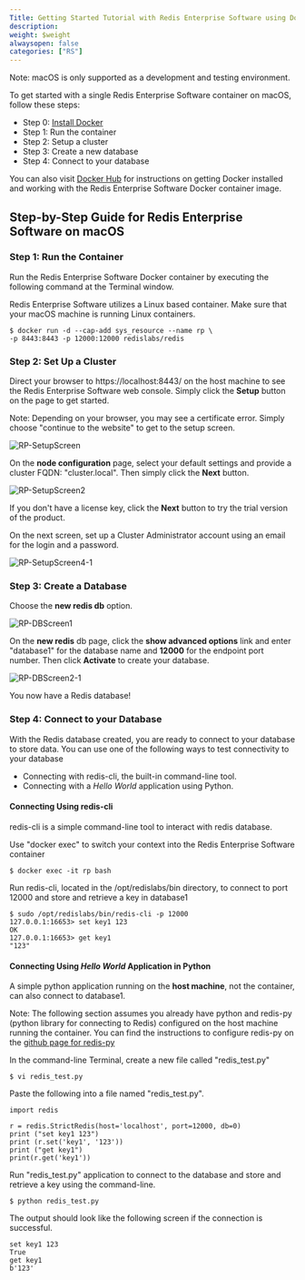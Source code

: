 ```yaml
---
Title: Getting Started Tutorial with Redis Enterprise Software using Docker on macOS
description: 
weight: $weight
alwaysopen: false
categories: ["RS"]
---
```

Note: macOS is only supported as a development and testing environment.

To get started with a single Redis Enterprise Software container on
macOS, follow these steps:

- Step 0: [Install
    Docker](https://docs.docker.com/docker-for-mac/install/)
- Step 1: Run the container
- Step 2: Setup a cluster
- Step 3: Create a new database
- Step 4: Connect to your database

You can also visit [Docker
Hub](https://hub.docker.com/r/redislabs/redis/) for instructions on
getting Docker installed and working with the Redis Enterprise Software
Docker container image.

## Step-by-Step Guide for Redis Enterprise Software on macOS

### Step 1: Run the Container

Run the Redis Enterprise Software Docker container by executing the
following command at the Terminal window.

Redis Enterprise Software utilizes a Linux based container. Make sure
that your macOS machine is running Linux containers.

```src
$ docker run -d --cap-add sys_resource --name rp \
-p 8443:8443 -p 12000:12000 redislabs/redis
```

### Step 2: Set Up a Cluster

Direct your browser to https://localhost:8443/ on the host machine to
see the Redis Enterprise Software web console. Simply click the
**Setup** button on the page to get started.

Note: Depending on your browser, you may see a certificate error. Simply
choose "continue to the website" to get to the setup screen.

![RP-SetupScreen](/images/rs/RP-SetupScreen.jpeg?width=600&height=378)

On the **node configuration** page, select your default settings and
provide a cluster FQDN: "cluster.local". Then simply click the **Next**
button.

![RP-SetupScreen2](/images/rs/RP-SetupScreen2.jpeg?width=600&height=378)

If you don't have a license key, click the **Next** button to try the
trial version of the product.

On the next screen, set up a Cluster Administrator account using
an email for the login and a password.

![RP-SetupScreen4-1](/images/rs/RP-SetupScreen4-1.jpeg?width=600&height=298)

### Step 3: Create a Database

Choose the **new redis db** option.

![RP-DBScreen1](/images/rs/RP-DBScreen1.jpeg?width=600&height=378)

On the **new redis** db page, click the **show advanced options** link
and enter "database1" for the database name and **12000** for the
endpoint port number. Then click **Activate** to create your database.

![RP-DBScreen2-1](/images/rs/RP-DBScreen2-1.jpeg?width=600&height=374)

You now have a Redis database!

### Step 4: Connect to your Database

With the Redis database created, you are ready to connect to your
database to store data. You can use one of the following ways to test
connectivity to your database

- Connecting with redis-cli, the built-in command-line tool.
- Connecting with a _Hello World_ application using Python.

#### Connecting Using redis-cli

redis-cli is a simple command-line tool to interact with redis database.

Use "docker exec" to switch your context into the Redis Enterprise
Software container

```src
$ docker exec -it rp bash
```

Run redis-cli, located in the /opt/redislabs/bin directory, to connect
to port 12000 and store and retrieve a key in database1

```src
$ sudo /opt/redislabs/bin/redis-cli -p 12000
127.0.0.1:16653> set key1 123
OK
127.0.0.1:16653> get key1
"123"
```

#### Connecting Using _Hello World_ Application in Python

A simple python application running on the **host machine**, not the
container, can also connect to database1.

Note: The following section assumes you already have python and redis-py
(python library for connecting to Redis) configured on the host machine
running the container. You can find the instructions to configure
redis-py on the [github page for
redis-py](https://github.com/andymccurdy/redis-py)

In the command-line Terminal, create a new file called "redis_test.py"

```src
$ vi redis_test.py
```

Paste the following into a file named "redis_test.py".

```src
import redis

r = redis.StrictRedis(host='localhost', port=12000, db=0)
print ("set key1 123")
print (r.set('key1', '123'))
print ("get key1")
print(r.get('key1'))
```

Run "redis_test.py" application to connect to the database and store
and retrieve a key using the command-line.

```src
$ python redis_test.py
```

The output should look like the following screen if the connection is
successful.

```src
set key1 123
True
get key1
b'123'
```
